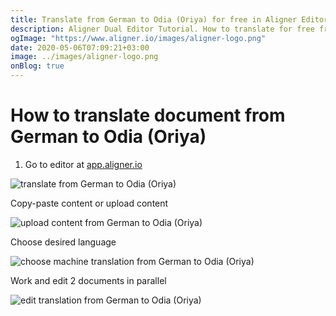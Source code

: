 ```yaml
---
title: Translate from German to Odia (Oriya) for free in Aligner Editor
description: Aligner Dual Editor Tutorial. How to translate for free from German to Odia (Oriya). Aligner is multilingual document management platform. 
ogImage: "https://www.aligner.io/images/aligner-logo.png"
date: 2020-05-06T07:09:21+03:00
image: ../images/aligner-logo.png
onBlog: true
---
```


# How to translate document from German to Odia (Oriya)

1. Go to editor at [app.aligner.io](https://app.aligner.io "Aligner App web page")

![translate from German to Odia (Oriya)](../aligner-blank-editor.png "translate from German to Odia (Oriya)")

Copy-paste content or upload content

![upload content from German to Odia (Oriya)](../aligner-uploaded-document.png "upload content from German to Odia (Oriya)")

Choose desired language

![choose machine translation from German to Odia (Oriya)](../aligner-language-dropdown.png "choose machine translation from German to Odia (Oriya)")

Work and edit 2 documents in parallel

![edit translation from German to Odia (Oriya)](../aligner-double-sitded-editor.png "edit translation from German to Odia (Oriya)")

